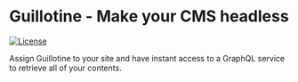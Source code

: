 Guillotine - Make your CMS headless
===================================

[![License](https://img.shields.io/github/license/enonic/lib-sql.svg)](http://www.apache.org/licenses/LICENSE-2.0.html)

Assign Guillotine to your site and have instant access to a GraphQL service to retrieve all of your contents.

